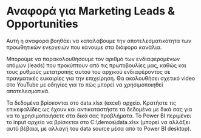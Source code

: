 # Αναφορά για Marketing Leads & Opportunities

Αυτή η αναφορά βοηθάει να καταλάβουμε την αποτελεσματικότητα των προωθητικών ενεργειών που κάνουμε στα διάφορα κανάλια.

Μπορούμε να παρακολουθήσουμε τον αριθμό των ενδιαφερομένων ατόμων (leads) που προκύπτουν από τις πρωτοβουλίες μας, καθώς και τους ρυθμούς μετατροπής αυτού του αρχικού ενδιαφέροντος σε πραγματικές ευκαιρίες για την επιχείρηση. Θα ακολουθήσει σχετικό video στο YouTube με οδηγίες για το πώς μπορεί να χρησιμοποιηθεί αποτελεσματικά.

Τα δεδομένα βρίσκονται στο data.xlsx (excel) αρχείο. Κρατήστε τις επικεφαλίδες ως έχουν και αντικαταστήστε τα δεδομένα με δικά σας για να το χρησιμοποιήσετε στα δικά σας προβλήματα. To Power BI περιμένει το input αρχείο να βρίσκεται στο C:\demos\data.xlsx (μπορεί να αλλάξει αυτό βέβαια, με αλλαγή του data source μέσα από το Power BI desktop).
